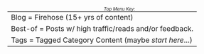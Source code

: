 
  <style type="text/css">
        .e-mail:before {
            content: attr(data-website) "\0040" attr(data-user);
            unicode-bidi: bidi-override;
            direction: rtl;
        }
    </style>

<br />

<div style="font-size: 10px; text-align: center;">
    <i>Top Menu Key</i>:
    </div>
    <div style="text-align: center;">
    <table style="margin: 0 auto; text-align: left; border-collapse: collapse;">
        <tr>
            <td>Blog = Firehose (15+ yrs of content)</td>
        </tr>
        <tr>
            <td>Best-of = Posts w/ high traffic/reads and/or feedback.</td>
        </tr>
        <tr>
            <td>Tags = Tagged Category Content (maybe <i>start here</i>...)</td>
        </tr>
    </table>
</div>